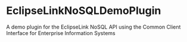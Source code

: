 # EclipseLinkNoSQLDemoPlugin
A demo plugin for the EclipseLink NoSQL API using the Common Client Interface for Enterprise Information Systems
